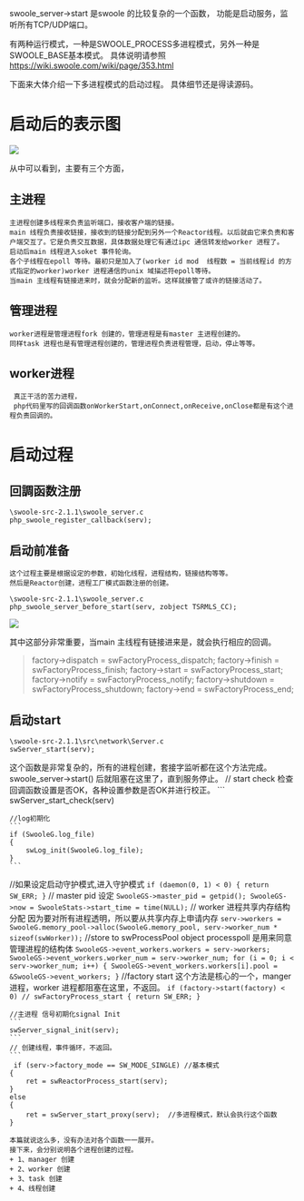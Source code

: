 swoole_server->start 是swoole 的比较复杂的一个函数，
功能是启动服务，监听所有TCP/UDP端口。

有两种运行模式，一种是SWOOLE_PROCESS多进程模式，另外一种是SWOOLE_BASE基本模式。
具体说明请参照 <https://wiki.swoole.com/wiki/page/353.html>

下面来大体介绍一下多进程模式的启动过程。
具体细节还是得读源码。
# 启动后的表示图
  ![ ](https://github.com/xianqiangzhao/swoole-analysis/blob/master/image/process.png?raw=true "Optional title")
 
  从中可以看到，主要有三个方面，
  ## 主进程
    主进程创建多线程来负责监听端口，接收客户端的链接。
    main 线程负责接收链接，接收到的链接分配到另外一个Reactor线程。以后就由它来负责和客户端交互了。它是负责交互数据，具体数据处理它有通过ipc 通信转发给worker 进程了。
    启动后main 线程进入soket 事件轮询。
    各个子线程在epoll 等待。最初只是加入了(worker id mod  线程数 = 当前线程id 的方式指定的worker)worker 进程通信的unix 域描述符epoll等待。
    当main 主线程有链接进来时，就会分配新的监听。这样就接管了或许的链接活动了。
  ## 管理进程
    worker进程是管理进程fork 创建的，管理进程是有master 主进程创建的。
    同样task 进程也是有管理进程创建的，管理进程负责进程管理，启动，停止等等。

  ## worker进程
   	 真正干活的苦力进程，
   	 php代码里写的回调函数onWorkerStart,onConnect,onReceive,onClose都是有这个进程负责回调的。


# 启动过程
   ## 回調函数注册
  ```
  \swoole-src-2.1.1\swoole_server.c
  php_swoole_register_callback(serv);

  ```
  ## 启动前准备
    这个过程主要是根据设定的参数，初始化线程，进程结构，链接结构等等。
    然后是Reactor创建，进程工厂模式函数注册的创建。
  ```
  \swoole-src-2.1.1\swoole_server.c
  php_swoole_server_before_start(serv, zobject TSRMLS_CC);
 
  ```
  ![ ](https://github.com/xianqiangzhao/swoole-analysis/blob/master/image/before_start.png?raw=true "Optional title")

   其中这部分非常重要，当main 主线程有链接进来是，就会执行相应的回调。
   >factory->dispatch = swFactoryProcess_dispatch;
   > factory->finish = swFactoryProcess_finish;
   > factory->start = swFactoryProcess_start;
   > factory->notify = swFactoryProcess_notify;
   > factory->shutdown = swFactoryProcess_shutdown;
   > factory->end = swFactoryProcess_end;

 ## 启动start
   ```
   \swoole-src-2.1.1\src\network\Server.c
   swServer_start(serv);

   ```
   这个函数是非常复杂的，所有的进程创建，套接字监听都在这个方法完成。
   swoole_server->start() 后就阻塞在这里了，直到服务停止。
    // start check
    检查回调函数设置是否OK，各种设置参数是否OK并进行校正。
    ```
    swServer_start_check(serv) 

    
    //log初期化    
    ```
    if (SwooleG.log_file)
    {
        swLog_init(SwooleG.log_file);
    }
    ```
   //如果设定启动守护模式,进入守护模式
    ```
    if (daemon(0, 1) < 0)
        {
            return SW_ERR;
        }
    ```
   // master  pid 设定
	```
    SwooleGS->master_pid = getpid();
    SwooleGS->now = SwooleStats->start_time = time(NULL);
	```
   // worker 进程共享内存结构分配
    因为要对所有进程透明，所以要从共享内存上申请内存
    ```
       serv->workers = SwooleG.memory_pool->alloc(SwooleG.memory_pool, serv->worker_num * sizeof(swWorker));
	```
   //store to swProcessPool object
    processpoll 是用来同意管理进程的结构体
    ```
    SwooleGS->event_workers.workers = serv->workers;
    SwooleGS->event_workers.worker_num = serv->worker_num;
	for (i = 0; i < serv->worker_num; i++)
    {
        SwooleGS->event_workers.workers[i].pool = &SwooleGS->event_workers;
    }
    ```
    //factory start
    这个方法是核心的一个，manger 进程，worker 进程都阻塞在这里，不返回。
    ```
    if (factory->start(factory) < 0) // swFactoryProcess_start
    {
        return SW_ERR;
    }
    ```
    
    //主进程 信号初期化signal Init
    ```
    swServer_signal_init(serv);
	```
    // 创建线程，事件循环，不返回。
    ```
     if (serv->factory_mode == SW_MODE_SINGLE) //基本模式
    {
        ret = swReactorProcess_start(serv);
    }
    else
    {
        ret = swServer_start_proxy(serv);  //多进程模式，默认会执行这个函数
    }
   ```
   本篇就说这么多，没有办法对各个函数一一展开。
   接下来，会分别说明各个进程创建的过程。
   + 1、manager 创建
   + 2、worker 创建
   + 3、task 创建
   + 4、线程创建



